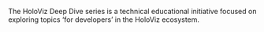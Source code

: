 The HoloViz Deep Dive series is a technical educational initiative focused on exploring topics ‘for  developers’ in the HoloViz ecosystem.

